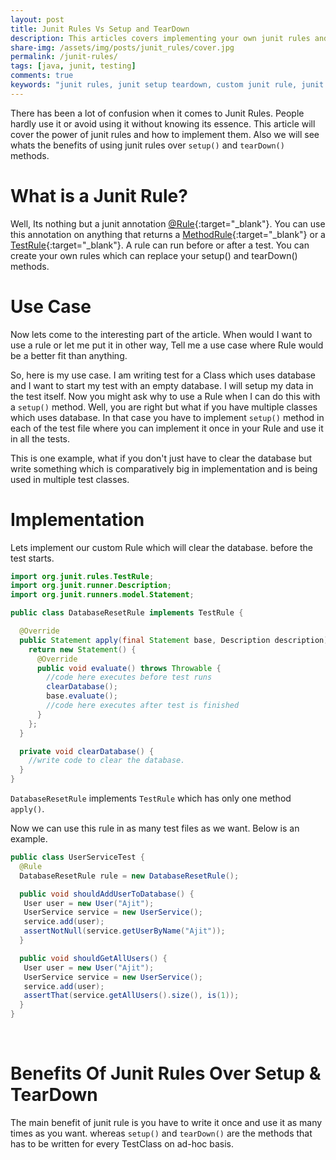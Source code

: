 ```yaml
---
layout: post
title: Junit Rules Vs Setup and TearDown
description: This articles covers implementing your own junit rules and its benefits over setup and teardown.
share-img: /assets/img/posts/junit_rules/cover.jpg
permalink: /junit-rules/
tags: [java, junit, testing]
comments: true
keywords: "junit rules, junit setup teardown, custom junit rule, junit testrule, java unit testing, junit annotation, junit best practices, junit database test, junit rule example, junit automation"
---
```


There has been a lot of confusion when it comes to Junit Rules. People hardly use it or avoid using it without knowing its essence. This article will cover the power of junit rules and how to implement them. Also we will see whats the benefits of using junit rules over `setup()` and `tearDown()` methods.

# What is a Junit Rule?

Well, Its nothing but a junit annotation [@Rule](http://junit.org/apidocs/org/junit/rules/TestRule.html){:target="_blank"}. You can use this annotation on anything that returns a [MethodRule](http://junit.org/apidocs/org/junit/rules/TestRule.html){:target="_blank"} or a [TestRule](http://junit.org/apidocs/org/junit/rules/TestRule.html){:target="_blank"}. A rule can run before or after a test. You can create your own rules which can replace your setup() and tearDown() methods.

# Use Case

Now lets come to the interesting part of the article. When would I want to use a rule or let me put it in other way, Tell me a use case where Rule would be a better fit than anything.

So, here is my use case. I am writing test for a Class which uses database and I want to start my test with an empty database. I will setup my data in the test itself. Now you might ask why to use a Rule when I can do this with a `setup()` method. Well, you are right but what if you have multiple classes which uses database. In that case you have to implement `setup()` method in each of the test file where you can implement it once in your Rule and use it in all the tests.

This is one example, what if you don't just have to clear the database but write something which is comparatively big in implementation and is being used in multiple test classes.

# Implementation

Lets implement our custom Rule which will clear the database. before the test starts.

```java
import org.junit.rules.TestRule;
import org.junit.runner.Description;
import org.junit.runners.model.Statement;

public class DatabaseResetRule implements TestRule {

  @Override
  public Statement apply(final Statement base, Description description) {
    return new Statement() {
      @Override
      public void evaluate() throws Throwable {
        //code here executes before test runs
        clearDatabase();
        base.evaluate();
        //code here executes after test is finished
      }
    };
  }

  private void clearDatabase() {
    //write code to clear the database.
  }
}
```

`DatabaseResetRule` implements `TestRule` which has only one method `apply()`.

Now we can use this rule in as many test files as we want. Below is an example.

```java
public class UserServiceTest {
  @Rule
  DatabaseResetRule rule = new DatabaseResetRule();

  public void shouldAddUserToDatabase() {
   User user = new User("Ajit");
   UserService service = new UserService();
   service.add(user);
   assertNotNull(service.getUserByName("Ajit"));
  }

  public void shouldGetAllUsers() {
   User user = new User("Ajit");
   UserService service = new UserService();
   service.add(user);
   assertThat(service.getAllUsers().size(), is(1));
  }
}
```
<br>

# Benefits Of Junit Rules Over Setup & TearDown

The main benefit of junit rule is you have to write it once and use it as many times as you want. whereas `setup()` and `tearDown()` are the methods that has to be written for every TestClass on ad-hoc basis.

